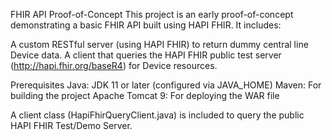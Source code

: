 FHIR API Proof-of-Concept
This project is an early proof-of-concept demonstrating a basic FHIR API built using HAPI FHIR. It includes:

A custom RESTful server (using HAPI FHIR) to return dummy central line Device data.
A client that queries the HAPI FHIR public test server (http://hapi.fhir.org/baseR4) for Device resources.

Prerequisites
Java: JDK 11 or later (configured via JAVA_HOME)
Maven: For building the project
Apache Tomcat 9: For deploying the WAR file

A client class (HapiFhirQueryClient.java) is included to query the public HAPI FHIR Test/Demo Server.
